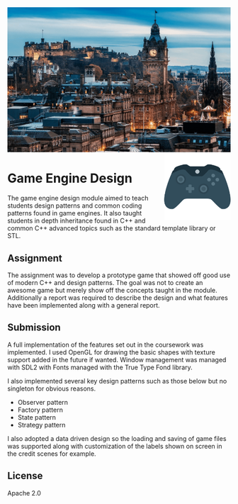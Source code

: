 
<img src='preview.gif' />

<img src='icon.png' width='150' height='150' align='right' />

# Game Engine Design

The game engine design module aimed to teach students design patterns and common coding patterns found in game engines. It also taught students in depth inheritance found in C++ and common C++ advanced topics such as the standard template library or STL. 

## Assignment

The assignment was to develop a prototype game that showed off good use of modern C++ and design patterns. The goal was not to create an awesome game but merely show off the concepts taught in the module. Additionally a report was required to describe the design and what features have been implemented along with a general report. 

## Submission

A full implementation of the features set out in the coursework was implemented. I used OpenGL for drawing the basic shapes with texture support added in the future if wanted. Window management was managed with SDL2 with Fonts managed with the True Type Fond library. 

I also implemented several key design patterns such as those below but no singleton for obvious reasons.

* Observer pattern
* Factory pattern
* State pattern
* Strategy pattern

I also adopted a data driven design so the loading and saving of game files was supported along with customization of the labels shown on screen in the credit scenes for example. 
 

## License

Apache 2.0